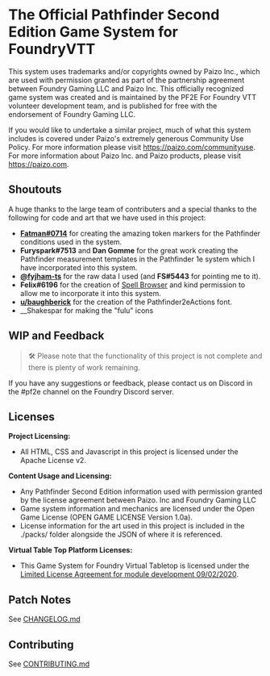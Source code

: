 # The Official Pathfinder Second Edition Game System for FoundryVTT

This system uses trademarks and/or copyrights owned by Paizo Inc., which are used with permission granted as part of the partnership agreement between Foundry Gaming LLC and Paizo Inc. This officially recognized game system was created and is maintained by the PF2E For Foundry VTT volunteer development team, and is published for free with the endorsement of Foundry Gaming LLC. 

If you would like to undertake a similar project, much of what this system includes is covered under Paizo's extremely generous Community Use Policy. For more information please visit https://paizo.com/communityuse. For more information about Paizo Inc. and Paizo products, please visit https://paizo.com.

## Shoutouts

A huge thanks to the large team of contributers and a special thanks to the following for code and art that we have used in this project:

- __[Fatman#0714](https://www.reddit.com/user/FatMani)__ for creating the amazing token markers for the Pathfinder conditions used in the system.
- __Furyspark#7513__ and __Dan Gomme__ for the great work creating the Pathfinder measurement templates in the Pathfinder 1e system which I have incorporated into this system.
- __[@fyjham-ts](https://github.com/fyjham-ts/Pathfinder-2E-Spell-DB)__ for the raw data I used (and __FS#5443__ for pointing me to it).
- __Felix#6196__ for the creation of [Spell Browser](https://github.com/syl3r86/compendium-browser) and kind permission to allow me to incorporate it into this system.
- __[u/baughberick](https://www.reddit.com/user/baughberick/)__ for the creation of the Pathfinder2eActions font.
- __Shakespar for making the "fulu" icons

## WIP and Feedback

> 🛠️ Please note that the functionality of this project is not complete and there is plenty of work remaining.

If you have any suggestions or feedback, please contact us on Discord in the #pf2e channel on the Foundry Discord server.

## Licenses

**Project Licensing:**

- All HTML, CSS and Javascript in this project is licensed under the Apache License v2.

**Content Usage and Licensing:**

- Any Pathfinder Second Edition information used with permission granted by the license agreement between Paizo. Inc and Foundry Gaming LLC
- Game system information and mechanics are licensed under the Open Game License (OPEN GAME LICENSE Version 1.0a).
- License information for the art used in this project is included in the ./packs/ folder alongside the JSON of where it is referenced.

**Virtual Table Top Platform Licenses:**

- This Game System for Foundry Virtual Tabletop is licensed under the [Limited License Agreement for module development 09/02/2020](https://foundryvtt.com/article/license/).

## Patch Notes

See [CHANGELOG.md](./CHANGELOG.md)

## Contributing

See [CONTRIBUTING.md](./CONTRIBUTING.md)
